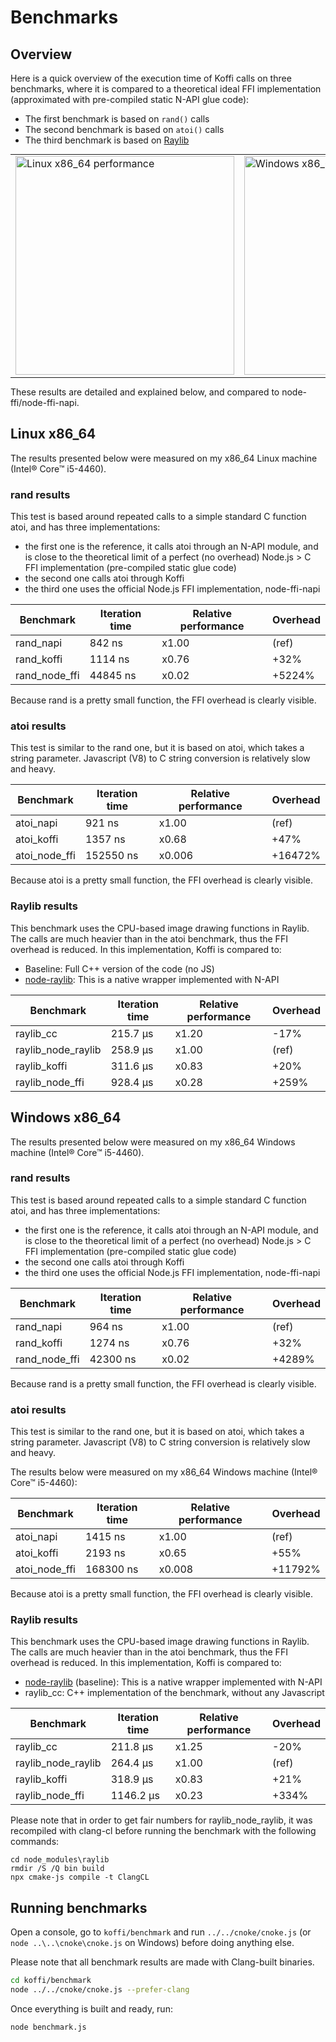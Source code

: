 # Benchmarks

## Overview

Here is a quick overview of the execution time of Koffi calls on three benchmarks, where it is compared to a theoretical ideal FFI implementation (approximated with pre-compiled static N-API glue code):

- The first benchmark is based on `rand()` calls
- The second benchmark is based on `atoi()` calls
- The third benchmark is based on [Raylib](https://www.raylib.com/)

<table style="margin: 0 auto;">
    <tr>
        <td><a href="_static/perf_linux_20220812.png" target="_blank"><img src="_static/perf_linux_20220812.png" alt="Linux x86_64 performance" style="width: 350px;"/></a></td>
        <td><a href="_static/perf_windows_20220812.png" target="_blank"><img src="_static/perf_windows_20220812.png" alt="Windows x86_64 performance" style="width: 350px;"/></a></td>
    </tr>
</table>

These results are detailed and explained below, and compared to node-ffi/node-ffi-napi.

## Linux x86_64

The results presented below were measured on my x86_64 Linux machine (Intel® Core™ i5-4460).

### rand results

This test is based around repeated calls to a simple standard C function atoi, and has three implementations:

- the first one is the reference, it calls atoi through an N-API module, and is close to the theoretical limit of a perfect (no overhead) Node.js > C FFI implementation (pre-compiled static glue code)
- the second one calls atoi through Koffi
- the third one uses the official Node.js FFI implementation, node-ffi-napi

Benchmark     | Iteration time | Relative performance | Overhead
------------- | -------------- | -------------------- | --------
rand_napi     | 842 ns         | x1.00                | (ref)
rand_koffi    | 1114 ns        | x0.76                | +32%
rand_node_ffi | 44845 ns       | x0.02                | +5224%

Because rand is a pretty small function, the FFI overhead is clearly visible.

### atoi results

This test is similar to the rand one, but it is based on atoi, which takes a string parameter. Javascript (V8) to C string conversion is relatively slow and heavy.

Benchmark     | Iteration time | Relative performance | Overhead
------------- | -------------- | -------------------- | --------
atoi_napi     | 921 ns         | x1.00                | (ref)
atoi_koffi    | 1357 ns        | x0.68                | +47%
atoi_node_ffi | 152550 ns      | x0.006               | +16472%

Because atoi is a pretty small function, the FFI overhead is clearly visible.

### Raylib results

This benchmark uses the CPU-based image drawing functions in Raylib. The calls are much heavier than in the atoi benchmark, thus the FFI overhead is reduced. In this implementation, Koffi is compared to:

- Baseline: Full C++ version of the code (no JS)
- [node-raylib](https://github.com/RobLoach/node-raylib): This is a native wrapper implemented with N-API

Benchmark          | Iteration time | Relative performance | Overhead
------------------ | -------------- | -------------------- | --------
raylib_cc          | 215.7 µs       | x1.20                | -17%
raylib_node_raylib | 258.9 µs       | x1.00                | (ref)
raylib_koffi       | 311.6 µs       | x0.83                | +20%
raylib_node_ffi    | 928.4 µs       | x0.28                | +259%

## Windows x86_64

The results presented below were measured on my x86_64 Windows machine (Intel® Core™ i5-4460).

### rand results

This test is based around repeated calls to a simple standard C function atoi, and has three implementations:

- the first one is the reference, it calls atoi through an N-API module, and is close to the theoretical limit of a perfect (no overhead) Node.js > C FFI implementation (pre-compiled static glue code)
- the second one calls atoi through Koffi
- the third one uses the official Node.js FFI implementation, node-ffi-napi

Benchmark     | Iteration time | Relative performance | Overhead
------------- | -------------- | -------------------- | --------
rand_napi     | 964 ns         | x1.00                | (ref)
rand_koffi    | 1274 ns        | x0.76                | +32%
rand_node_ffi | 42300 ns       | x0.02                | +4289%

Because rand is a pretty small function, the FFI overhead is clearly visible.

### atoi results

This test is similar to the rand one, but it is based on atoi, which takes a string parameter. Javascript (V8) to C string conversion is relatively slow and heavy.

The results below were measured on my x86_64 Windows machine (Intel® Core™ i5-4460):

Benchmark     | Iteration time | Relative performance | Overhead
------------- | -------------- | -------------------- | --------
atoi_napi     | 1415 ns        | x1.00                | (ref)
atoi_koffi    | 2193 ns        | x0.65                | +55%
atoi_node_ffi | 168300 ns      | x0.008               | +11792%

Because atoi is a pretty small function, the FFI overhead is clearly visible.

### Raylib results

This benchmark uses the CPU-based image drawing functions in Raylib. The calls are much heavier than in the atoi benchmark, thus the FFI overhead is reduced. In this implementation, Koffi is compared to:

- [node-raylib](https://github.com/RobLoach/node-raylib) (baseline): This is a native wrapper implemented with N-API
- raylib_cc: C++ implementation of the benchmark, without any Javascript

Benchmark          | Iteration time | Relative performance | Overhead
------------------ | -------------- | -------------------- | --------
raylib_cc          | 211.8 µs       | x1.25                | -20%
raylib_node_raylib | 264.4 µs       | x1.00                | (ref)
raylib_koffi       | 318.9 µs       | x0.83                | +21%
raylib_node_ffi    | 1146.2 µs      | x0.23                | +334%

Please note that in order to get fair numbers for raylib_node_raylib, it was recompiled with clang-cl before running the benchmark with the following commands:

```batch
cd node_modules\raylib
rmdir /S /Q bin build
npx cmake-js compile -t ClangCL
```

## Running benchmarks

Open a console, go to `koffi/benchmark` and run `../../cnoke/cnoke.js` (or `node ..\..\cnoke\cnoke.js` on Windows) before doing anything else.

Please note that all benchmark results are made with Clang-built binaries.

```sh
cd koffi/benchmark
node ../../cnoke/cnoke.js --prefer-clang
```

Once everything is built and ready, run:

```sh
node benchmark.js
```

